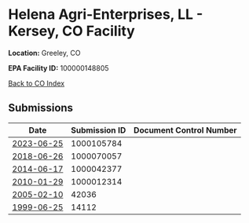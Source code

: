 # Helena Agri-Enterprises, LL - Kersey, CO Facility

**Location:** Greeley, CO

**EPA Facility ID:** 100000148805

[Back to CO Index](../../index.md)

## Submissions

| Date | Submission ID | Document Control Number |
|------|--------------|-------------------------|
| [2023-06-25](submissions/1000105784.md) | 1000105784 |  |
| [2018-06-26](submissions/1000070057.md) | 1000070057 |  |
| [2014-06-17](submissions/1000042377.md) | 1000042377 |  |
| [2010-01-29](submissions/1000012314.md) | 1000012314 |  |
| [2005-02-10](submissions/42036.md) | 42036 |  |
| [1999-06-25](submissions/14112.md) | 14112 |  |
